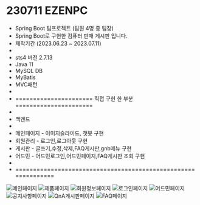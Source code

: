 # 230711 EZENPC
- Spring Boot 팀프로젝트 (팀원 4명 중 팀장)
- Spring Boot로 구현한 컴퓨터 판매 게시판 입니다.
- 제작기간 (2023.06.23 ~ 2023.07.11)
-
- sts4 버전 2.7.13
- Java 11
- MySQL DB
- MyBatis
- MVC패턴
- 
- ====================== 직접 구현 한 부분 ======================
- 
-  백엔드
-
- 메인페이지 - 이미지슬라이드, 챗봇 구현
- 회원관리   - 로그인,로그아웃 구현
- 게시판     - 글쓰기,수정,삭제,FAQ게시판,gnb메뉴 구현
- 어드민     - 어드민로그인,어드민페이지,FAQ게시판 조회 구현
- 
- ==============================================================

![메인페이지](https://github.com/peacetree1/ComputerSite/assets/131653564/d99290e8-d7ec-450a-8608-84bf057739e9)
![제품페이지](https://github.com/peacetree1/ComputerSite/assets/131653564/201c6251-5abc-422c-ab6c-c8e88f30289b)
![회원정보페이지](https://github.com/peacetree1/ComputerSite/assets/131653564/eeb3f177-44c6-42e6-a39f-9d1325c4fe6d)
![로그인페이지](https://github.com/peacetree1/ComputerSite/assets/131653564/96c71921-5aba-4cf2-b0af-dc5b23cf38ab)
![어드민페이지](https://github.com/peacetree1/ComputerSite/assets/131653564/085ba6a1-9d39-4f09-a2c8-3a570c251aae)
![공지사항페이지](https://github.com/peacetree1/ComputerSite/assets/131653564/63f7bbc8-ffda-4a60-a0bf-e85c37c8550b)
![QnA게시판페이지](https://github.com/peacetree1/ComputerSite/assets/131653564/0d240407-ae4c-4add-ba1f-2428c68d780e)
![FAQ페이지](https://github.com/peacetree1/ComputerSite/assets/131653564/7f1c18c1-13d3-4c7b-a020-0d9e12bc2016)
